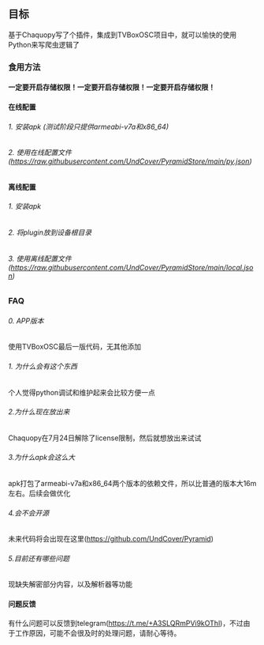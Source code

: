 ## 目标

基于Chaquopy写了个插件，集成到TVBoxOSC项目中，就可以愉快的使用Python来写爬虫逻辑了

### 食用方法

#### 一定要开启存储权限！一定要开启存储权限！一定要开启存储权限！

#### 在线配置
###### 1. 安装apk (测试阶段只提供armeabi-v7a和x86_64)
###### 2. 使用在线配置文件(https://raw.githubusercontent.com/UndCover/PyramidStore/main/py.json)

#### 离线配置
###### 1. 安装apk
###### 2. 将plugin放到设备根目录
###### 3. 使用离线配置文件(https://raw.githubusercontent.com/UndCover/PyramidStore/main/local.json)


### FAQ
###### 0. APP版本
使用TVBoxOSC最后一版代码，无其他添加

###### 1. 为什么会有这个东西
个人觉得python调试和维护起来会比较方便一点

###### 2.为什么现在放出来
Chaquopy在7月24日解除了license限制，然后就想放出来试试

###### 3.为什么apk会这么大
apk打包了armeabi-v7a和x86_64两个版本的依赖文件，所以比普通的版本大16m左右。后续会做优化

###### 4.会不会开源
未来代码将会出现在这里(https://github.com/UndCover/Pyramid)

###### 5.目前还有哪些问题
现缺失解密部分内容，以及解析器等功能

#### 问题反馈
有什么问题可以反馈到telegram(https://t.me/+A3SLQRmPVi9kOThl)，不过由于工作原因，可能不会很及时的处理问题，请耐心等待。